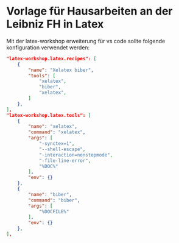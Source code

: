 # Vorlage für Hausarbeiten an der Leibniz FH in Latex

Mit der latex-workshop erweiterung für vs code sollte folgende konfiguration verwendet werden: 

```json
"latex-workshop.latex.recipes": [
    {
        "name": "Xelatex biber",
        "tools": [
            "xelatex",
            "biber",
            "xelatex",
        ]
    },
],
"latex-workshop.latex.tools": [
    {
        "name": "xelatex",
        "command": "xelatex",
        "args": [
            "-synctex=1",
            "--shell-escape",
            "-interaction=nonstopmode",
            "-file-line-error",
            "%DOC%"
        ],
        "env": {}
    },
    {
        "name": "biber",
        "command": "biber",
        "args": [
            "%DOCFILE%"
        ],
        "env": {}
    },
],
```
